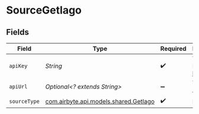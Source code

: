 # SourceGetlago


## Fields

| Field                                                                        | Type                                                                         | Required                                                                     | Description                                                                  |
| ---------------------------------------------------------------------------- | ---------------------------------------------------------------------------- | ---------------------------------------------------------------------------- | ---------------------------------------------------------------------------- |
| `apiKey`                                                                     | *String*                                                                     | :heavy_check_mark:                                                           | Your API Key. See <a href="https://doc.getlago.com/docs/api/intro">here</a>. |
| `apiUrl`                                                                     | *Optional<? extends String>*                                                 | :heavy_minus_sign:                                                           | Your Lago API URL                                                            |
| `sourceType`                                                                 | [com.airbyte.api.models.shared.Getlago](../../models/shared/Getlago.md)      | :heavy_check_mark:                                                           | N/A                                                                          |